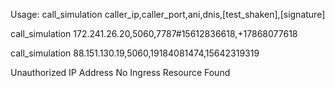 Usage: call_simulation caller_ip,caller_port,ani,dnis,[test_shaken],[signature]


call_simulation 172.241.26.20,5060,7787#15612836618,+17868077618




call_simulation 88.151.130.19,5060,19184081474,15642319319

Unauthorized IP Address
No Ingress Resource Found